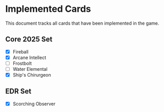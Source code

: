 # Implemented Cards

This document tracks all cards that have been implemented in the game.

## Core 2025 Set

- [x] Fireball
- [x] Arcane Intellect
- [ ] Frostbolt
- [ ] Water Elemental
- [x] Ship's Chirurgeon

## EDR Set

- [x] Scorching Observer
